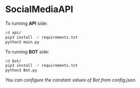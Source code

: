# SocialMediaAPI

To running **API** side:

```bash
cd api/
pip3 install -r requirements.txt
python3 main.py
```

To running **BOT** side:

```bash
cd bot/
pip3 install -r requirements.txt
python3 Bot.py
```

_You can configure the constant values of Bot from config.json._
